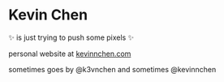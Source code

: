# Kevin Chen

✨ is just trying to push some pixels ✨

personal website at [kevinnchen.com](https://www.kevinnchen.com)

sometimes goes by @k3vnchen and sometimes @kevinnchen

